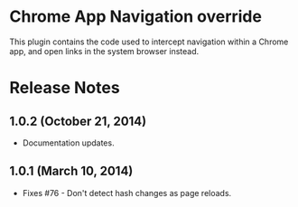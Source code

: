# Chrome App Navigation override

This plugin contains the code used to intercept navigation within a Chrome app,
and open links in the system browser instead.

# Release Notes
## 1.0.2 (October 21, 2014)
- Documentation updates.

## 1.0.1 (March 10, 2014)
- Fixes #76 - Don't detect hash changes as page reloads.
